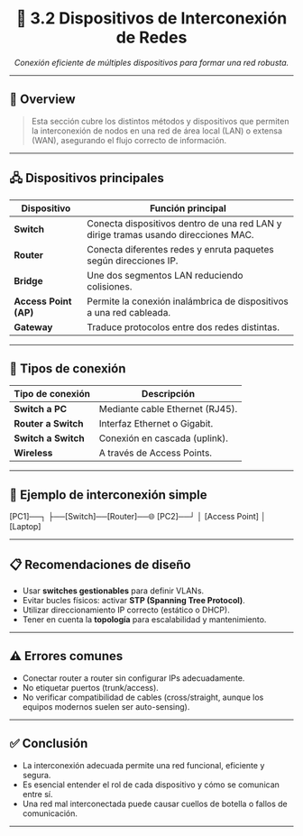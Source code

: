 <h1 align="center">🔗 3.2 Dispositivos de Interconexión de Redes</h1>

<p align="center">
  <em>Conexión eficiente de múltiples dispositivos para formar una red robusta.</em>
</p>

---

## 📌 Overview

> Esta sección cubre los distintos métodos y dispositivos que permiten la interconexión de nodos en una red de área local (LAN) o extensa (WAN), asegurando el flujo correcto de información.

---

## 🖧 Dispositivos principales

| Dispositivo | Función principal |
|-------------|-------------------|
| **Switch** | Conecta dispositivos dentro de una red LAN y dirige tramas usando direcciones MAC. |
| **Router** | Conecta diferentes redes y enruta paquetes según direcciones IP. |
| **Bridge** | Une dos segmentos LAN reduciendo colisiones. |
| **Access Point (AP)** | Permite la conexión inalámbrica de dispositivos a una red cableada. |
| **Gateway** | Traduce protocolos entre dos redes distintas. |

---

## 🔌 Tipos de conexión

| Tipo de conexión | Descripción |
|------------------|-------------|
| **Switch a PC** | Mediante cable Ethernet (RJ45). |
| **Router a Switch** | Interfaz Ethernet o Gigabit. |
| **Switch a Switch** | Conexión en cascada (uplink). |
| **Wireless** | A través de Access Points. |

---

## 🧠 Ejemplo de interconexión simple
[PC1]──┐
├──[Switch]──[Router]──🌐
[PC2]──┘ │
[Access Point]
│
[Laptop]



---

## 📋 Recomendaciones de diseño

- Usar **switches gestionables** para definir VLANs.
- Evitar bucles físicos: activar **STP (Spanning Tree Protocol)**.
- Utilizar direccionamiento IP correcto (estático o DHCP).
- Tener en cuenta la **topología** para escalabilidad y mantenimiento.

---

## ⚠️ Errores comunes

- Conectar router a router sin configurar IPs adecuadamente.
- No etiquetar puertos (trunk/access).
- No verificar compatibilidad de cables (cross/straight, aunque los equipos modernos suelen ser auto-sensing).

---

## ✅ Conclusión

- La interconexión adecuada permite una red funcional, eficiente y segura.
- Es esencial entender el rol de cada dispositivo y cómo se comunican entre sí.
- Una red mal interconectada puede causar cuellos de botella o fallos de comunicación.

---

